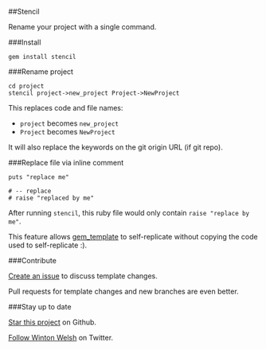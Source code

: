##Stencil

Rename your project with a single command.

###Install

	gem install stencil

###Rename project

	cd project
	stencil project->new_project Project->NewProject

This replaces code and file names:

* `project` becomes `new_project`
* `Project` becomes `NewProject`

It will also replace the keywords on the git origin URL (if git repo).

###Replace file via inline comment

	puts "replace me"

	# -- replace
	# raise "replaced by me"

After running `stencil`, this ruby file would only contain `raise "replace by me"`.

This feature allows [gem_template](https://github.com/winton/gem_template) to self-replicate without copying the code used to self-replicate :).

###Contribute

[Create an issue](https://github.com/winton/stencil/issues/new) to discuss template changes.

Pull requests for template changes and new branches are even better.

###Stay up to date

[Star this project](https://github.com/winton/stencil#) on Github.

[Follow Winton Welsh](http://twitter.com/intent/user?screen_name=wintonius) on Twitter.
